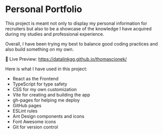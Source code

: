 # Personal Portfolio

This project is meant not only to display my personal information for recruiters but also to be a showcase of the knowledge I have acquired during my studies and professional experience.

Overall, I have been trying my best to balance good coding practices and also build something on my own.

🚀 Live Preview:
https://datalinkgg.github.io/thomascionek/

Here is what I have used in this project:

- React as the Frontend
- TypeScript for type safety
- CSS for my own customization
- Vite for creating and building the app
- gh-pages for helping me deploy
- GitHub pages
- ESLint rules
- Ant Design components and icons
- Font Awesome icons
- Git for version control

